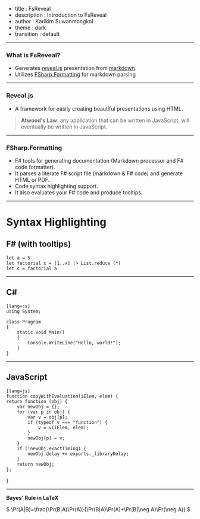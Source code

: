 - title : FsReveal
- description : Introduction to FsReveal
- author : Karlkim Suwanmongkol
- theme : dark
- transition : default

***

### What is FsReveal?

- Generates [reveal.js](http://lab.hakim.se/reveal-js/#/) presentation from [markdown](http://daringfireball.net/projects/markdown/)
- Utilizes [FSharp.Formatting](https://github.com/tpetricek/FSharp.Formatting) for markdown parsing

***

### Reveal.js

- A framework for easily creating beautiful presentations using HTML.  


> **Atwood's Law**: any application that can be written in JavaScript, will eventually be written in JavaScript.

***

### FSharp.Formatting

- F# tools for generating documentation (Markdown processor and F# code formatter).
- It parses a literate F# script file (markdown & F# code) and generate HTML or PDF.
- Code syntax highlighting support.
- It also evaluates your F# code and produce tooltips.

***

# Syntax Highlighting

## F# (with tooltips)

    let a = 5
    let factorial x = [1..x] |> List.reduce (*)
    let c = factorial a

---

## C#

    [lang=cs]
    using System;

    class Program
    {
        static void Main()
        {
            Console.WriteLine("Hello, world!");
        }
    }

---

## JavaScript

    [lang=js]
    function copyWithEvaluation(iElem, elem) {
    return function (obj) {
        var newObj = {};
        for (var p in obj) {
            var v = obj[p];
            if (typeof v === "function") {
                v = v(iElem, elem);
            }
            newObj[p] = v;
        }
        if (!newObj.exactTiming) {
            newObj.delay += exports._libraryDelay;
        }
        return newObj;
    };
}


***

**Bayes' Rule in LaTeX**
  
$ \Pr(A|B)=\frac{\Pr(B|A)\Pr(A)}{\Pr(B|A)\Pr(A)+\Pr(B|\neg A)\Pr(\neg A)} $

